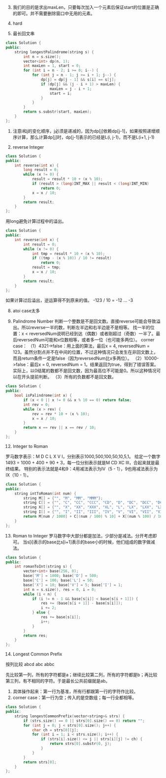 3. 我们的目的是求出maxLen，只要每次加入一个元素后保证start的位置是正确的即可。并不需要删除窗口中无用的元素。

4. hard

5. 最长回文串
```C++
class Solution {
public:
    string longestPalindrome(string s) {
        int n = s.size();
        vector<int> dp(n, 1);
        int maxLen = 1, start = 0;
        for (int i = n - 2; i >= 0; i--) {
            for (int j = n - 1; j >= i + 1; j--) {
                dp[j] = dp[j - 1] && s[i] == s[j];
                if (dp[j] && (j - i + 1) > maxLen) {
                    maxLen = j - i + 1;
                    start = i;
                }
            }
        }
        return s.substr(start, maxLen);
    }
};
```
1. 注意i和j的变化顺序，j必须是递减的，因为dp[j]依赖dp[j-1]，如果按照递增顺序计算，那么计算dp[j]时，dp[j-1]表示的已经是L(i, j-1)，而不是L(i+1, j-1)


7. reverse Integer
```C++
class Solution {
public:
    int reverse(int x) {
        long result = 0;
        while (x != 0) {
            result = result * 10 + (x % 10);
            if (result > (long)INT_MAX || result < (long)INT_MIN)
                return 0;
            x = x / 10;
        }
        return result;
    }
};
```
用long避免计算过程中的溢出。

```C++
class Solution {
public:
    int reverse(int x) {
        int result = 0;
        while (x != 0) {
            int tmp = result * 10 + (x % 10);
            if ((tmp - (x % 10)) / 10 != result)
                return 0;
            result = tmp;
            x = x / 10;
        }
        return result;
    }
};
```
如果计算过后溢出，逆运算得不到原来的值。
-123 / 10 = -12 ... -3

8. atoi   case太多

9. Palindrome Number
判断一个整数是不是回文数。直接reverse可能会导致溢出。所以reverse一半的数，判断左半边和右半边是不是相等。
找一半的位置：x < reversedNum说明已经到达（偶数）或者刚超过（奇数）一半了。最后reversedNum可能和x位数相等，或者多一位（也可能多两位）。
corner case：
（1）4321->false：用上面的算法，最后x = 4, reversedNum = 123。虽然分割点并不在中间的位置，不过这种情况只会发生在非回文数上，而且return条件一定是false（因为reversedNum比x多两位）。
（2）10000->false：最后x = 0, reversedNum = 1。结果返回为true，得到了错误答案。实际上，以0结尾的数都不是回文数，因为最高位不可能是0。所以这种情况可以在开头提前判断。
（3）所有的负数都不是回文数。
```C++
class Solution {
public:
    bool isPalindrome(int x) {
        if (x < 0 || x != 0 && x % 10 == 0) return false;
        int rev = 0;
        while (x > rev) {
            rev = rev * 10 + (x % 10);
            x = x / 10;
        }
        return x == rev || x == rev / 10;
    }
};
```

12. Integer to Roman

罗马数字表示：M D C L X V I，分别表示1000,500,100,50,10,5,1。
给定一个数字1493 = 1000 + 400 + 90 + 3，每一位分别表示就是M CD XC III，合起来就是最终结果。
特别的表示法就是4和9：4用减法表示为IV（5 - 1），9也用减法表示为IX（10 - 1）。
```C++
class Solution {
public:
    string intToRoman(int num) {
        string M[] = {"", "M", "MM", "MMM"};
        string C[] = {"", "C", "CC", "CCC", "CD", "D", "DC", "DCC", "DCCC", "CM"};
        string X[] = {"", "X", "XX", "XXX", "XL", "L", "LX", "LXX", "LXXX", "XC"};
        string I[] = {"", "I", "II", "III", "IV", "V", "VI", "VII", "VIII", "IX"};
        return M[num / 1000] + C[(num / 100) % 10] + X[(num % 100) / 10] + I[num % 10];
    }
};
```

13. Roman to Integer
罗马数字中大部分都是加法，少部分是减法。分开考虑即可。
当s[i]表示的base比s[i+1]表示的base小的时候，他们组成的数字做减法。
```C++
class Solution {
public:
    int romanToInt(string s) {
        vector<int> base(256, 0);
        base['M'] = 1000; base['D'] = 500;
        base['C'] = 100; base['L'] = 50;
        base['X'] = 10; base['V'] = 5; base['I'] = 1;
        int n = s.size(), res = 0, i = 0;
        while (i < n) {
            if (i != n - 1 && base[s[i]] < base[s[i + 1]]) {
                res += (base[s[i + 1]] - base[s[i]]);
                i += 2;
            } else {
                res += base[s[i]];
                i++;
            }
        }
        return res;
    }
};
```

14. Longest Common Prefix

按列比较
abcd
abc
abbc

先比较第一列，所有的字符都是a；继续比较第二列，所有的字符都是b；再比较第三列，有不相同的字符。于是最长公共前缀就是ab。
1. 具体操作起来：第一行为基准，所有行都跟第一行的字符作比较。
2. corner case：第一行为空；传入的是空数组；每一行全都相等。

```C++
class Solution {
public:
    string longestCommonPrefix(vector<string>& strs) {
        if (strs.size() == 0 || strs[0].size() == 0) return "";
        for (int j = 0; j < strs[0].size(); j++) {
            char ch = strs[0][j];
            for (int i = 1; i < strs.size(); i++) {
                if (strs[i].size() <= j || strs[i][j] != ch) {
                    return strs[0].substr(0, j);
                }
            }
        }
        return strs[0];
    }
};
```

